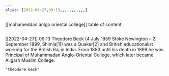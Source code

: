 ```yaml
---
alias: [2022-04-27,09:13,,,,,,,,,,,]
---
```

[[mohameddan anlgo oriental college]]
table of content
```toc
```

[[2022-04-27]] 09:13
Theodore Beck (4 July 1859 Stoke Newington – 2 September 1899, Shimla[1]) was a Quaker[2] and British educationalist working for the British Raj in India. From 1883 until his death in 1899 he was Principal of Muhammadan Anglo-Oriental College, which later became Aligarh Muslim College.
```query
"theodore beck"
```